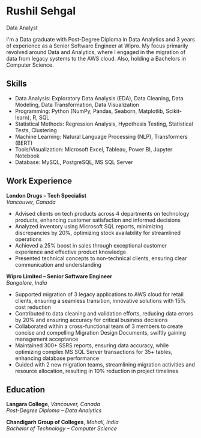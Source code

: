 # Rushil Sehgal
Data Analyst

I'm a Data graduate with Post-Degree Diploma in Data Analytics and 3 years of experience as a Senior Software Engineer at Wipro. My focus primarily revolved around Data and Analytics, where I engaged in the migration of data from legacy systems to the AWS cloud. Also, holding a Bachelors in Computer Science.

## Skills
 - Data Analysis: Exploratory Data Analysis (EDA), Data Cleaning, Data Modeling, Data Transformation, Data Visualization
 - Programming: Python (NumPy, Pandas, Seaborn, Matplotlib, Scikit-learn), R, SQL
 - Statistical Methods: Regression Analysis, Hypothesis Testing, Statistical Tests, Clustering
 - Machine Learning: Natural Language Processing (NLP), Transformers (BERT)
 - Tools/Visualization: Microsoft Excel, Tableau, Power BI, Jupyter Notebook
 - Database: MySQL, PostgreSQL, MS SQL Server

## Work Experience
**London Drugs – Tech Specialist**                                                                                        
*Vancouver, Canada*
 - Advised clients on tech products across 4 departments on technology products, enhancing customer satisfaction and informed decisions
 - Analyzed inventory using Microsoft SQL reports, minimizing discrepancies by 20%, optimizing stock availability for streamlined operations
 - Achieved a 25% boost in sales through exceptional customer experience and effective product knowledge
 - Presented technical concepts to non-technical clients, ensuring clear communication and understanding

**Wipro Limited – Senior Software Engineer**                                                                             
*Bangalore, India*
 - Supported migration of 3 legacy applications to AWS cloud for retail clients, ensuring a seamless transition, innovative solutions with 
   15% cost reduction
 - Contributed to data cleaning and validation efforts, reducing data errors by 20% and ensuring accuracy for critical business decisions
 - Collaborated within a cross-functional team of 3 members to create concise and compelling Migration Design Documents, swiftly gaining 
   management acceptance
 - Maintained 300+ SSRS reports, ensuring data accuracy, while optimizing complex MS SQL Server transactions for 35+ tables, enhancing 
   database performance
 - Guided with 2 new migration teams, streamlining migration activities and resource allocation, resulting in 10% reduction in project 
   timelines

## Education
**Langara College**, *Vancouver, Canada*                                                                                 
*Post-Degree Diploma – Data Analytics*

**Chandigarh Group of Colleges**, *Mohali, India*                                                                        
*Bachelor of Technology – Computer Science*
